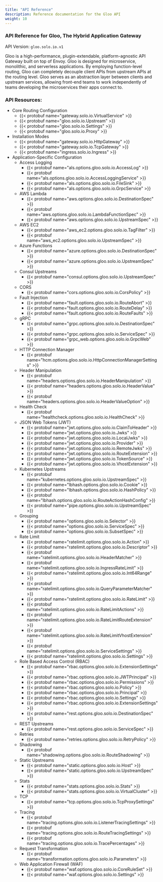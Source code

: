 ```yaml
---
title: "API Reference"
description: Reference documentation for the Gloo API
weight: 10
---
```


<!-- Code generated by solo-kit. DO NOT EDIT. -->



### API Reference for Gloo, The Hybrid Application Gateway

API Version: `gloo.solo.io.v1`

Gloo is a high-performance, plugin-extendable, platform-agnostic API Gateway built on top of Envoy. Gloo is designed for microservice, monolithic, and serverless applications. By employing function-level routing, Gloo can completely decouple client APIs from upstream APIs at the routing level. Gloo serves as an abstraction layer between clients and upstream services, allowing front-end teams to work independently of teams developing the microservices their apps connect to.


### API Resources:
- Core Routing Configuration
  - {{< protobuf name="gateway.solo.io.VirtualService" >}}
  - {{< protobuf name="gloo.solo.io.Upstream" >}}
  - {{< protobuf name="gloo.solo.io.Settings" >}}
  - {{< protobuf name="gloo.solo.io.Proxy" >}}
- Installation Modes
  - {{< protobuf name="gateway.solo.io.HttpGateway" >}}
  - {{< protobuf name="gateway.solo.io.TcpGateway" >}}
  - {{< protobuf name="ingress.solo.io.Ingress" >}}
- Application-Specific Configuration
  - Access Logging
      - {{< protobuf name="als.options.gloo.solo.io.AccessLog" >}}
      - {{< protobuf name="als.options.gloo.solo.io.AccessLoggingService" >}}
      - {{< protobuf name="als.options.gloo.solo.io.FileSink" >}}
      - {{< protobuf name="als.options.gloo.solo.io.GrpcService" >}}
  - AWS Lambda
      - {{< protobuf name="aws.options.gloo.solo.io.DestinationSpec" >}}
      - {{< protobuf name="aws.options.gloo.solo.io.LambdaFunctionSpec" >}}
      - {{< protobuf name="aws.options.gloo.solo.io.UpstreamSpec" >}}
  - AWS EC2
      - {{< protobuf name="aws_ec2.options.gloo.solo.io.TagFilter" >}}
      - {{< protobuf name="aws_ec2.options.gloo.solo.io.UpstreamSpec" >}}
  - Azure Functions
      - {{< protobuf name="azure.options.gloo.solo.io.DestinationSpec" >}}
      - {{< protobuf name="azure.options.gloo.solo.io.UpstreamSpec" >}}
  - Consul Upstreams
      - {{< protobuf name="consul.options.gloo.solo.io.UpstreamSpec" >}}
  - CORS
      - {{< protobuf name="cors.options.gloo.solo.io.CorsPolicy" >}}
  - Fault Injection
      - {{< protobuf name="fault.options.gloo.solo.io.RouteAbort" >}}
      - {{< protobuf name="fault.options.gloo.solo.io.RouteDelay" >}}
      - {{< protobuf name="fault.options.gloo.solo.io.RouteFaults" >}}
  - gRPC
      - {{< protobuf name="grpc.options.gloo.solo.io.DestinationSpec" >}}
      - {{< protobuf name="grpc.options.gloo.solo.io.ServiceSpec" >}}
      - {{< protobuf name="grpc_web.options.gloo.solo.io.GrpcWeb" >}}
  - HTTP Connection Manager
      - {{< protobuf name="hcm.options.gloo.solo.io.HttpConnectionManagerSettings" >}}
  - Header Manipulation
      - {{< protobuf name="headers.options.gloo.solo.io.HeaderManipulation" >}}
      - {{< protobuf name="headers.options.gloo.solo.io.HeaderValue" >}}
      - {{< protobuf name="headers.options.gloo.solo.io.HeaderValueOption" >}}
  - Health Check
      - {{< protobuf name="healthcheck.options.gloo.solo.io.HealthCheck" >}}
  - JSON Web Tokens (JWT)
      - {{< protobuf name="jwt.options.gloo.solo.io.ClaimToHeader" >}}
      - {{< protobuf name="jwt.options.gloo.solo.io.Jwks" >}}
      - {{< protobuf name="jwt.options.gloo.solo.io.LocalJwks" >}}
      - {{< protobuf name="jwt.options.gloo.solo.io.Provider" >}}
      - {{< protobuf name="jwt.options.gloo.solo.io.RemoteJwks" >}}
      - {{< protobuf name="jwt.options.gloo.solo.io.RouteExtension" >}}
      - {{< protobuf name="jwt.options.gloo.solo.io.TokenSource" >}}
      - {{< protobuf name="jwt.options.gloo.solo.io.VhostExtension" >}}
  - Kubernetes Upstreams
      - {{< protobuf name="kubernetes.options.gloo.solo.io.UpstreamSpec" >}}
      - {{< protobuf name="lbhash.options.gloo.solo.io.Cookie" >}}
      - {{< protobuf name="lbhash.options.gloo.solo.io.HashPolicy" >}}
      - {{< protobuf name="lbhash.options.gloo.solo.io.RouteActionHashConfig" >}}
      - {{< protobuf name="pipe.options.gloo.solo.io.UpstreamSpec" >}}
  - Grouping
      - {{< protobuf name="options.gloo.solo.io.Selector" >}}
      - {{< protobuf name="options.gloo.solo.io.ServiceSpec" >}}
      - {{< protobuf name="options.gloo.solo.io.SubsetSpec" >}}
  - Rate Limit
      - {{< protobuf name="ratelimit.options.gloo.solo.io.Action" >}}
      - {{< protobuf name="ratelimit.options.gloo.solo.io.Descriptor" >}}
      - {{< protobuf name="ratelimit.options.gloo.solo.io.HeaderMatcher" >}}
      - {{< protobuf name="ratelimit.options.gloo.solo.io.IngressRateLimit" >}}
      - {{< protobuf name="ratelimit.options.gloo.solo.io.Int64Range" >}}
      - {{< protobuf name="ratelimit.options.gloo.solo.io.QueryParameterMatcher" >}}
      - {{< protobuf name="ratelimit.options.gloo.solo.io.RateLimit" >}}
      - {{< protobuf name="ratelimit.options.gloo.solo.io.RateLimitActions" >}}
      - {{< protobuf name="ratelimit.options.gloo.solo.io.RateLimitRouteExtension" >}}
      - {{< protobuf name="ratelimit.options.gloo.solo.io.RateLimitVhostExtension" >}}
      - {{< protobuf name="ratelimit.options.gloo.solo.io.ServiceSettings" >}}
      - {{< protobuf name="ratelimit.options.gloo.solo.io.Settings" >}}
  - Role Based Access Control (RBAC)
      - {{< protobuf name="rbac.options.gloo.solo.io.ExtensionSettings" >}}
      - {{< protobuf name="rbac.options.gloo.solo.io.JWTPrincipal" >}}
      - {{< protobuf name="rbac.options.gloo.solo.io.Permissions" >}}
      - {{< protobuf name="rbac.options.gloo.solo.io.Policy" >}}
      - {{< protobuf name="rbac.options.gloo.solo.io.Principal" >}}
      - {{< protobuf name="rbac.options.gloo.solo.io.Settings" >}}
      - {{< protobuf name="rbac.options.gloo.solo.io.ExtensionSettings" >}}
      - {{< protobuf name="rest.options.gloo.solo.io.DestinationSpec" >}}
  - REST Upstreams
      - {{< protobuf name="rest.options.gloo.solo.io.ServiceSpec" >}}
  - Retries
      - {{< protobuf name="retries.options.gloo.solo.io.RetryPolicy" >}}
  - Shadowing
      - {{< protobuf name="shadowing.options.gloo.solo.io.RouteShadowing" >}}
  - Static Upstreams
      - {{< protobuf name="static.options.gloo.solo.io.Host" >}}
      - {{< protobuf name="static.options.gloo.solo.io.UpstreamSpec" >}}
  - Stats
      - {{< protobuf name="stats.options.gloo.solo.io.Stats" >}}
      - {{< protobuf name="stats.options.gloo.solo.io.VirtualCluster" >}}
  - TCP
      - {{< protobuf name="tcp.options.gloo.solo.io.TcpProxySettings" >}}
  - Tracing
      - {{< protobuf name="tracing.options.gloo.solo.io.ListenerTracingSettings" >}}
      - {{< protobuf name="tracing.options.gloo.solo.io.RouteTracingSettings" >}}
      - {{< protobuf name="tracing.options.gloo.solo.io.TracePercentages" >}}
  - Request Transformation
      - {{< protobuf name="transformation.options.gloo.solo.io.Parameters" >}}
  - Web Application Firewall (WAF)
      - {{< protobuf name="waf.options.gloo.solo.io.CoreRuleSet" >}}
      - {{< protobuf name="waf.options.gloo.solo.io.Settings" >}}

<!-- Start of HubSpot Embed Code -->
<script type="text/javascript" id="hs-script-loader" async defer src="//js.hs-scripts.com/5130874.js"></script>
<!-- End of HubSpot Embed Code -->
